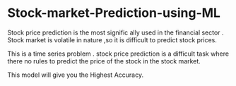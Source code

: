 # Stock-market-Prediction-using-ML
Stock price prediction is the most signific ally used in the financial sector . Stock market is volatile in nature ,so it is difficult to predict stock prices.

This is a time series problem . stock price prediction is a difficult task where there no rules to predict the price of the stock in the stock market.

This model will give you the Highest Accuracy.
